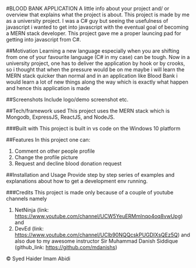 #BLOOD BANK APPLICATION
A little info about your project and/ or overview that explains what the project is about.
This project is made by me as a university project. I was a C# guy but seeing the usefulness of javascript i wanted to get into javascript with the eventual goal of becoming a MERN stack developer. This project gave me a proper launcing pad for getting into javascript from C#.

##Motivation
Learning a new language especially when you are shifting from one of your favourite language (C# in my case) can be tough. Now in a university project, one has to deliver the application by hook or by crooks, so i thought that when the pressure would be on me maybe i will learn the MERN stack quicker than normal and in an application like Blood Bank i would learn a lot of new things along the way which is exactly what happen and hence this application is made 

##Screenshots
Include logo/demo screenshot etc.

##Tech/framework used
This project uses the MERN stack which is Mongodb, ExpressJS, ReactJS, and NodeJS.

###Built with
This project is built in vs code on the Windows 10 platform

##Features
In this project one can:
1. Comment on other people profile
2. Change the profile picture
3. Request and decline blood donation request

##Installation and Usage
Provide step by step series of examples and explanations about how to get a development env running.

###Credits
This project is made only because of a couple of youtube channels namely 
1. NetNinja (link: https://www.youtube.com/channel/UCW5YeuERMmlnqo4oq8vwUpg) and
2. DevEd (link: https://www.youtube.com/channel/UClb90NQQcskPUGDIXsQEz5Q) 
and also due to my awesome instructor 
Sir Muhammad Danish Siddique (github_link: https://github.com/mdanishs)

 © Syed Haider Imam Abidi

